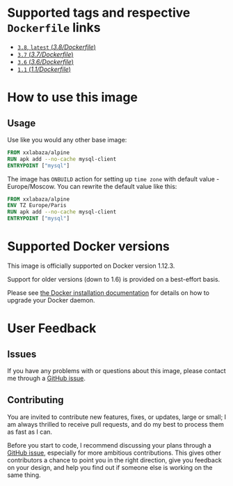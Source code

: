 
# Supported tags and respective `Dockerfile` links

-	[`3.8`, `latest` (*3.8/Dockerfile*)](https://github.com/xxlabaza/alpine/blob/master/Dockerfile)
-	[`3.7` (*3.7/Dockerfile*)](https://github.com/xxlabaza/alpine/blob/8b985cf87eba2d4e381a37c69ede81df26aacfd6/Dockerfile)
-	[`3.6` (*3.6/Dockerfile*)](https://github.com/xxlabaza/alpine/blob/31f34c435191ceb67c799d099d6d61598cb2785d/Dockerfile)
-	[`1.1` (*1.1/Dockerfile*)](https://github.com/xxlabaza/alpine/blob/4c4205550c4a9b004bc1c3ed85403e9f0a9f122c/Dockerfile)

# How to use this image

## Usage

Use like you would any other base image:

```dockerfile
FROM xxlabaza/alpine
RUN apk add --no-cache mysql-client
ENTRYPOINT ["mysql"]
```

The image has `ONBUILD` action for setting up `time zone` with default value - Europe/Moscow. You can rewrite the default value like this:

```dockerfile
FROM xxlabaza/alpine
ENV TZ Europe/Paris
RUN apk add --no-cache mysql-client
ENTRYPOINT ["mysql"]
```

# Supported Docker versions

This image is officially supported on Docker version 1.12.3.

Support for older versions (down to 1.6) is provided on a best-effort basis.

Please see [the Docker installation documentation](https://docs.docker.com/installation/) for details on how to upgrade your Docker daemon.

# User Feedback

## Issues

If you have any problems with or questions about this image, please contact me through a [GitHub issue](https://github.com/xxlabaza/alpine/issues).

## Contributing

You are invited to contribute new features, fixes, or updates, large or small; I am always thrilled to receive pull requests, and do my best to process them as fast as I can.

Before you start to code, I recommend discussing your plans through a [GitHub issue](https://github.com/xxlabaza/alpine/issues), especially for more ambitious contributions. This gives other contributors a chance to point you in the right direction, give you feedback on your design, and help you find out if someone else is working on the same thing.
